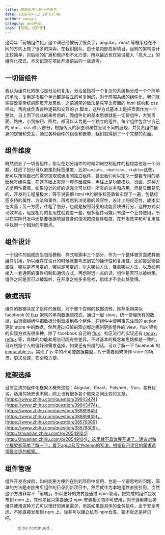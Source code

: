 ```yaml
---
title: 前端组件化的一些思考
date: 2016-04-13 20:07:49
author: yangxu
category: web开发
tags: [前端, 组件化]
---
```


这两年「前端组件化」这个词已经被玩了很久了，angular，react 等框架也在不同的方向上做了很多的探索，在我们团队，由于是内部应用项目，目前的架构设计比较简单，对后续的扩展和维护都不太方便，所以最近也在尝试接入「高大上」的组件化模式，本文记录在项目开发前后的一些思考。

## 一切皆组件

我认为组件化的核心是分治和复用，分治是指将一个复杂的系统拆分成一个个简单的单元，复用是指每个单元都是独立的可复用的，对于前端系统的组件化，我们就需要改变传统的网页开发思维，之前通常的做法是先写出页面的 html 结构和 css 样式，再完成负责各种逻辑和交互的 js 脚本，这种方式基本上是把页面作为一个整体，自上而下线式的来考虑的，而组件化的基本思想就是一切皆组件，大到页面、路由，小到按钮、图片，都可以认为是一个独立的组件，每个组件包含它自己的 html、css 和 js 部分，根据传入的状态和属性呈现不同的展现，并负责组件自身的逻辑和交互，通过各种组件的组合和嵌套，我们就得到了一个完整的页面。

## 组件维度

既然说到了一切皆组件，那么在划分组件的时候如何控制组件的粗粒度也是一个问题，往细了划分可以直接到标签维度，比如`<input>`、`<button>`、`<table>`这些，都可以按照自己的需求提取成通用的独立组件，甚至我们可以定义一整套专用的基础标签组件库，在这基础上实现一套基础控件，再往上是功能模块、页面，这种方式复用性极高，如果设计的好的话完全可以统一所有的业务和应用，但是显而易见的，开发的工程量极大，等于说要把 html 中的很多标签重新实现了一遍，包括标签支持的属性、方法和事件，再考虑到浏览器的兼容性，设计上的规范性，成本实在太高；另一方面，往粗了划分，也就是按照可见的功能区块进行分，这种方式实现效率高，但是相对的复用性就要差一些，很多组件可能只有这一个业务使用，所以在实际开发中还是要根据项目自身的情况把控组件粒度，在开发效率和可复用性中找到一个相对的平衡点。

## 组件设计

一个组件的组成应当包括模板、样式和脚本三个部分，作为一个整体被页面或其他组件引用，所以组件在设计的时候就要考虑到它的操作性和复用性，比如接受哪些属性，哪些是不可变的，哪些是可变的，引入哪些方法，暴露哪些方法，以及如何接入一套通用的事件机制和通信方式，再想得远一点的话，组件是否可以被继承，组件之间是否可以被监听，在开发之初多多思考，后续才不会处处受缚。

## 数据流转

组件的数据决定了组件的展现，对于整个应用的数据流转，推荐采用类似 facebook 的 [flux](https://facebook.github.io/flux/) 架构的单向数据流模式，通过一层 store，统一管理所有的数据，由页面根组件把数据分别派发到各个组件，在组件中使用事先注册的 action 更新 store 中的数据，然后通过框架的双向绑定机制更新组件的 view，flux 架构的实现方式有很多种，除了 facebook 自己的 [flux](https://github.com/facebook/flux)，社区流行的实现还有 [redux](https://github.com/reactjs/redux)，[reflux](https://github.com/reflux/refluxjs) 等，具体的功能和用法可能有些差异，不过基本的概念和思路都是一致的，可以根据个人的偏好和需求选择，如果还有兴趣的话，可以了解一下 facebook 的 [immutable-js](https://github.com/facebook/immutable-js)，实现了 js 中的不可变数据类型，对于需要频繁操作 store 的场景，更加快速、安全和方便。

## 框架选择

目前主流的组件化框架大概有这些：Angular、React、Polymer、Vue，各有优劣，适用的场景也不同，网上也有很多各个框架之间比较的文章，[https://www.zhihu.com/question/39943474](https://www.zhihu.com/question/39943474)，[https://www.zhihu.com/question/38989845](https://www.zhihu.com/question/38989845)，[https://www.zhihu.com/question/38576309](https://www.zhihu.com/question/38576309)，[http://zhuanlan.zhihu.com/p/20549104](http://zhuanlan.zhihu.com/p/20549104)，这里就不具体展开讲了，建议对每个框架都简单了解一下，看下api以及官方demo的写法，根据自己项目的需求选择最合适的框架。

## 组件管理

组件开发完成后，如何能更方便的在别的项目中复用，也是一个要思考的问题，简单的方法是直接拷贝组件的目录到新项目中，然后就作为本地组件直接引用，当然这个方法非常不「前端」，所以更好的方式是通过 npm 管理，把完成的组件包发布到 npm 上，其他项目只需要通过 npm 安装相关包即可使用，对于通用非业务组件使用这种方式可以很好的满足需求，但是如果是具体的业务组件，出于安全考虑，不能直接发布到 npm 上，除非可以建立私有 npm仓库，要不就还是拷贝吧。

> to be continued...

